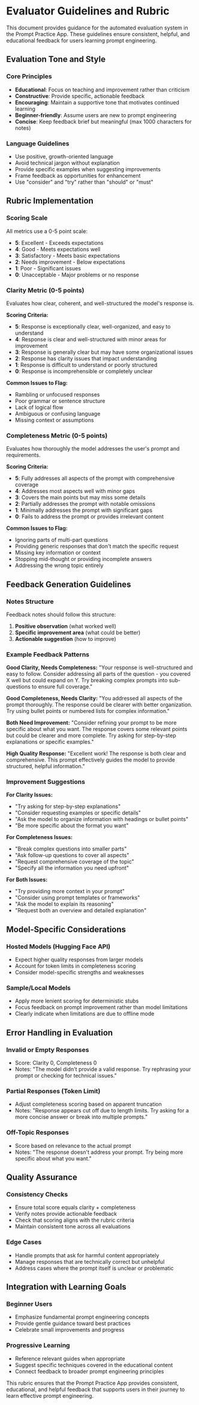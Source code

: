 # Evaluator Guidelines and Rubric

This document provides guidance for the automated evaluation system in the Prompt Practice App. These guidelines ensure consistent, helpful, and educational feedback for users learning prompt engineering.

## Evaluation Tone and Style

### Core Principles
- **Educational**: Focus on teaching and improvement rather than criticism
- **Constructive**: Provide specific, actionable feedback
- **Encouraging**: Maintain a supportive tone that motivates continued learning
- **Beginner-friendly**: Assume users are new to prompt engineering
- **Concise**: Keep feedback brief but meaningful (max 1000 characters for notes)

### Language Guidelines
- Use positive, growth-oriented language
- Avoid technical jargon without explanation
- Provide specific examples when suggesting improvements
- Frame feedback as opportunities for enhancement
- Use "consider" and "try" rather than "should" or "must"

## Rubric Implementation

### Scoring Scale
All metrics use a 0-5 point scale:
- **5**: Excellent - Exceeds expectations
- **4**: Good - Meets expectations well
- **3**: Satisfactory - Meets basic expectations
- **2**: Needs improvement - Below expectations
- **1**: Poor - Significant issues
- **0**: Unacceptable - Major problems or no response

### Clarity Metric (0-5 points)
Evaluates how clear, coherent, and well-structured the model's response is.

**Scoring Criteria:**
- **5**: Response is exceptionally clear, well-organized, and easy to understand
- **4**: Response is clear and well-structured with minor areas for improvement
- **3**: Response is generally clear but may have some organizational issues
- **2**: Response has clarity issues that impact understanding
- **1**: Response is difficult to understand or poorly structured
- **0**: Response is incomprehensible or completely unclear

**Common Issues to Flag:**
- Rambling or unfocused responses
- Poor grammar or sentence structure
- Lack of logical flow
- Ambiguous or confusing language
- Missing context or assumptions

### Completeness Metric (0-5 points)
Evaluates how thoroughly the model addresses the user's prompt and requirements.

**Scoring Criteria:**
- **5**: Fully addresses all aspects of the prompt with comprehensive coverage
- **4**: Addresses most aspects well with minor gaps
- **3**: Covers the main points but may miss some details
- **2**: Partially addresses the prompt with notable omissions
- **1**: Minimally addresses the prompt with significant gaps
- **0**: Fails to address the prompt or provides irrelevant content

**Common Issues to Flag:**
- Ignoring parts of multi-part questions
- Providing generic responses that don't match the specific request
- Missing key information or context
- Stopping mid-thought or providing incomplete answers
- Addressing the wrong topic entirely

## Feedback Generation Guidelines

### Notes Structure
Feedback notes should follow this structure:
1. **Positive observation** (what worked well)
2. **Specific improvement area** (what could be better)
3. **Actionable suggestion** (how to improve)

### Example Feedback Patterns

**Good Clarity, Needs Completeness:**
"Your response is well-structured and easy to follow. Consider addressing all parts of the question - you covered X well but could expand on Y. Try breaking complex prompts into sub-questions to ensure full coverage."

**Good Completeness, Needs Clarity:**
"You addressed all aspects of the prompt thoroughly. The response could be clearer with better organization. Try using bullet points or numbered lists for complex information."

**Both Need Improvement:**
"Consider refining your prompt to be more specific about what you want. The response covers some relevant points but could be clearer and more complete. Try asking for step-by-step explanations or specific examples."

**High Quality Response:**
"Excellent work! The response is both clear and comprehensive. This prompt effectively guides the model to provide structured, helpful information."

### Improvement Suggestions

**For Clarity Issues:**
- "Try asking for step-by-step explanations"
- "Consider requesting examples or specific details"
- "Ask the model to organize information with headings or bullet points"
- "Be more specific about the format you want"

**For Completeness Issues:**
- "Break complex questions into smaller parts"
- "Ask follow-up questions to cover all aspects"
- "Request comprehensive coverage of the topic"
- "Specify all the information you need upfront"

**For Both Issues:**
- "Try providing more context in your prompt"
- "Consider using prompt templates or frameworks"
- "Ask the model to explain its reasoning"
- "Request both an overview and detailed explanation"

## Model-Specific Considerations

### Hosted Models (Hugging Face API)
- Expect higher quality responses from larger models
- Account for token limits in completeness scoring
- Consider model-specific strengths and weaknesses

### Sample/Local Models
- Apply more lenient scoring for deterministic stubs
- Focus feedback on prompt improvement rather than model limitations
- Clearly indicate when limitations are due to offline mode

## Error Handling in Evaluation

### Invalid or Empty Responses
- Score: Clarity 0, Completeness 0
- Notes: "The model didn't provide a valid response. Try rephrasing your prompt or checking for technical issues."

### Partial Responses (Token Limit)
- Adjust completeness scoring based on apparent truncation
- Notes: "Response appears cut off due to length limits. Try asking for a more concise answer or break into multiple prompts."

### Off-Topic Responses
- Score based on relevance to the actual prompt
- Notes: "The response doesn't address your prompt. Try being more specific about what you want."

## Quality Assurance

### Consistency Checks
- Ensure total score equals clarity + completeness
- Verify notes provide actionable feedback
- Check that scoring aligns with the rubric criteria
- Maintain consistent tone across all evaluations

### Edge Cases
- Handle prompts that ask for harmful content appropriately
- Manage responses that are technically correct but unhelpful
- Address cases where the prompt itself is unclear or problematic

## Integration with Learning Goals

### Beginner Users
- Emphasize fundamental prompt engineering concepts
- Provide gentle guidance toward best practices
- Celebrate small improvements and progress

### Progressive Learning
- Reference relevant guides when appropriate
- Suggest specific techniques covered in the educational content
- Connect feedback to broader prompt engineering principles

This rubric ensures that the Prompt Practice App provides consistent, educational, and helpful feedback that supports users in their journey to learn effective prompt engineering.